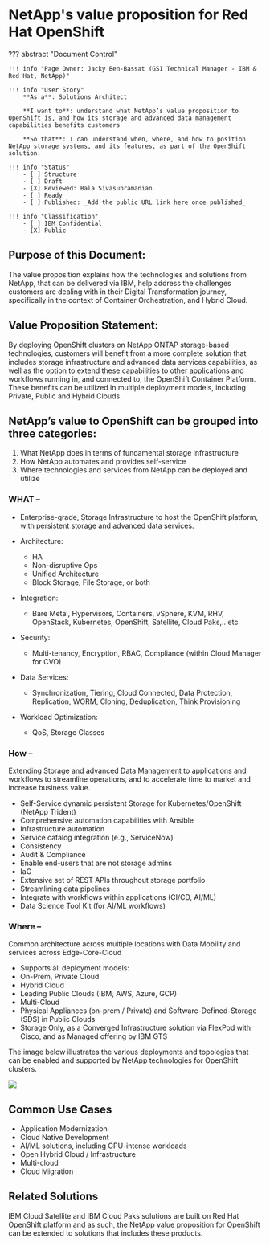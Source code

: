 # NetApp's value proposition for Red Hat OpenShift

??? abstract "Document Control"

    !!! info "Page Owner: Jacky Ben-Bassat (GSI Technical Manager - IBM & Red Hat, NetApp)"

    !!! info "User Story"
        **As a**: Solutions Architect

        **I want to**: understand what NetApp’s value proposition to OpenShift is, and how its storage and advanced data management capabilities benefits customers

        **So that**: I can understand when, where, and how to position NetApp storage systems, and its features, as part of the OpenShift solution.

    !!! info "Status"
        - [ ] Structure
        - [ ] Draft
        - [X] Reviewed: Bala Sivasubramanian
        - [ ] Ready
        - [ ] Published: _Add the public URL link here once published_

    !!! info "Classification"
        - [ ] IBM Confidential
        - [X] Public


## Purpose of this Document:
The value proposition explains how the technologies and solutions from NetApp, that can be delivered via IBM, help address the challenges customers are dealing with in their Digital Transformation journey, specifically in the context of Container Orchestration, and Hybrid Cloud.

## Value Proposition Statement:
By deploying OpenShift clusters on NetApp ONTAP storage-based technologies, customers will benefit from a more complete solution that includes storage infrastructure and advanced data services capabilities, as well as the option to extend these capabilities to other applications and workflows running in, and connected to, the OpenShift Container Platform. These benefits can be utilized in multiple deployment models, including Private, Public and Hybrid Clouds.


## NetApp’s value to OpenShift can be grouped into three categories:

1. What NetApp does in terms of fundamental storage infrastructure
2. How NetApp automates and provides self-service
3. Where technologies and services from NetApp can be deployed and utilize

### WHAT –  

- Enterprise-grade, Storage Infrastructure to host the OpenShift platform, with persistent storage and advanced data services.

- Architecture:
    - HA
    - Non-disruptive Ops
    - Unified Architecture
    - Block Storage, File Storage, or both
- Integration:
    - Bare Metal, Hypervisors, Containers, vSphere, KVM, RHV, OpenStack, Kubernetes, OpenShift, Satellite, Cloud Paks,.. etc  
- Security:
    - Multi-tenancy, Encryption, RBAC, Compliance (within Cloud Manager for CVO)
- Data Services:
    - Synchronization, Tiering, Cloud Connected, Data Protection, Replication, WORM, Cloning, Deduplication, Think Provisioning
- Workload Optimization:
    - QoS, Storage Classes

### How –  

Extending Storage and advanced Data Management to applications and workflows to streamline operations, and to accelerate time to market and increase business value.


- Self-Service dynamic persistent Storage for Kubernetes/OpenShift (NetApp Trident)
- Comprehensive automation capabilities with Ansible
- Infrastructure automation
- Service catalog integration (e.g., ServiceNow)
- Consistency
- Audit & Compliance
- Enable end-users that are not storage admins
- IaC
- Extensive set of REST APIs throughout storage portfolio
- Streamlining data pipelines
- Integrate with workflows within applications (CI/CD, AI/ML)
- Data Science Tool Kit (for AI/ML workflows)


### Where –  

Common architecture across multiple locations with Data Mobility and services across Edge-Core-Cloud

- Supports all deployment models:
- On-Prem, Private Cloud
- Hybrid Cloud
- Leading Public Clouds (IBM, AWS, Azure, GCP)
- Multi-Cloud
- Physical Appliances (on-prem / Private) and Software-Defined-Storage (SDS) in Public Clouds
- Storage Only, as a Converged Infrastructure solution via FlexPod with Cisco, and as Managed offering by IBM GTS

The image below illustrates the various deployments and topologies that can be enabled and supported by NetApp technologies for OpenShift clusters.

![](./img/NTAP_STRG_SRVC_OCP.png)

## Common Use Cases

+ Application Modernization
+ Cloud Native Development
+ AI/ML solutions, including GPU-intense workloads
+ Open Hybrid Cloud / Infrastructure
+ Multi-cloud
+ Cloud Migration

## Related Solutions
IBM Cloud Satellite and IBM Cloud Paks solutions are built on Red Hat OpenShift platform and as such, the NetApp value proposition for OpenShift can be extended to solutions that includes these products.
